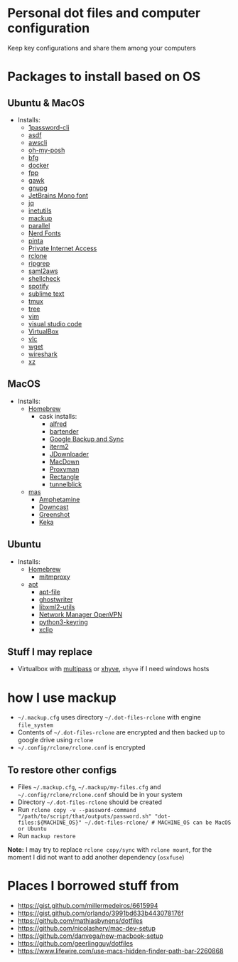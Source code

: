 # Personal dot files and computer configuration

Keep key configurations and share them among your computers

# Packages to install based on OS

## Ubuntu & MacOS

- Installs:
  - [1password-cli](https://support.1password.com/command-line/)
  - [asdf](https://github.com/asdf-vm/asdf)
  - [awscli](https://docs.aws.amazon.com/cli/latest/userguide/install-cliv2.html)
  - [oh-my-posh](https://ohmyposh.dev)
  - [bfg](https://rtyley.github.io/bfg-repo-cleaner/)
  - [docker](https://docs.docker.com/install/)
  - [fpp](https://github.com/facebook/PathPicker)
  - [gawk](https://www.gnu.org/software/gawk/)
  - [gnupg](https://gnupg.org/)
  - [JetBrains Mono font](https://www.jetbrains.com/lp/mono/)
  - [jq](https://stedolan.github.io/jq/)
  - [inetutils](https://www.gnu.org/software/inetutils/)
  - [mackup](https://github.com/lra/mackup)
  - [parallel](https://www.gnu.org/software/parallel/)
  - [Nerd Fonts](https://www.nerdfonts.com)
  - [pinta](https://pinta-project.com/pintaproject/pinta/)
  - [Private Internet Access](https://www.privateinternetaccess.com/pages/download)
  - [rclone](https://rclone.org/)
  - [ripgrep](https://github.com/BurntSushi/ripgrep)
  - [saml2aws](https://github.com/Versent/saml2aws)
  - [shellcheck](https://www.shellcheck.net/)
  - [spotify](https://www.spotify.com/us/download/other/)
  - [sublime text](https://www.sublimetext.com/3)
  - [tmux](https://tmux.github.io/)
  - [tree](http://mama.indstate.edu/users/ice/tree/)
  - [vim](https://www.vim.org/)
  - [visual studio code](https://code.visualstudio.com/)
  - [VirtualBox](https://www.virtualbox.org/wiki/Downloads)
  - [vlc](https://www.videolan.org/vlc/)
  - [wget](https://www.gnu.org/software/wget/)
  - [wireshark](https://www.wireshark.org)
  - [xz](https://tukaani.org/xz/)

## MacOS

- Installs:
  - [Homebrew](https://brew.sh/)
    - cask installs:
      - [alfred](https://www.alfredapp.com/)
      - [bartender](https://www.macbartender.com/)
      - [Google Backup and Sync](https://www.google.com/drive/download/)
      - [iterm2](https://www.iterm2.com/)
      - [JDownloader](http://jdownloader.org/)
      - [MacDown](https://macdown.uranusjr.com/)
      - [Proxyman](https://proxyman.app/)
      - [Rectangle](https://rectangleapp.com/)
      - [tunnelblick](https://www.tunnelblick.net/)
  - [mas](https://github.com/mas-cli/mas)
    - [Amphetamine](https://apps.apple.com/us/app/amphetamine/id937984704?mt=12)
    - [Downcast](http://www.downcastapp.com/)
    - [Greenshot](https://getgreenshot.org/downloads/)
    - [Keka](https://www.keka.io/en/)

## Ubuntu

- Installs:
  - [Homebrew](https://brew.sh)
    - [mitmproxy](https://mitmproxy.org/downloads/)
  - [apt](https://wiki.debian.org/Apt)
    - [apt-file](https://wiki.debian.org/apt-file)
    - [ghostwriter](https://wereturtle.github.io/ghostwriter/)
    - [libxml2-utils](http://xmlsoft.org)
    - [Network Manager OpenVPN](https://gitlab.gnome.org/GNOME/NetworkManager-openvpn)
    - [python3-keyring](https://pypi.org/project/keyring/)
    - [xclip](https://github.com/astrand/xclip)

## Stuff I may replace

- Virtualbox with [multipass](https://multipass.run/) or [xhyve](https://github.com/machyve/xhyve), `xhyve` if I need windows hosts

# how I use mackup

- `~/.mackup.cfg` uses directory `~/.dot-files-rclone` with engine `file_system`
- Contents of `~/.dot-files-rclone` are encrypted and then  backed up to google drive using `rclone`
- `~/.config/rclone/rclone.conf` is encrypted

## To restore other configs

- Files `~/.mackup.cfg`, `~/.mackup/my-files.cfg` and `~/.config/rclone/rclone.conf` should be in your system
- Directory `~/.dot-files-rclone` should be created
- Run `rclone copy -v --password-command "/path/to/script/that/outputs/password.sh" "dot-files:${MACHINE_OS}" ~/.dot-files-rclone/ # MACHINE_OS can be MacOS or Ubuntu`
- Run `mackup restore`

**Note:** I may try to replace `rclone copy/sync` with `rclone mount`, for the moment I did not want to add another dependency (`osxfuse`)

# Places I borrowed stuff from

- https://gist.github.com/millermedeiros/6615994
- https://gist.github.com/orlando/3991bd633b443078176f
- https://github.com/mathiasbynens/dotfiles
- https://github.com/nicolashery/mac-dev-setup
- https://github.com/danvega/new-macbook-setup
- https://github.com/geerlingguy/dotfiles
- https://www.lifewire.com/use-macs-hidden-finder-path-bar-2260868
